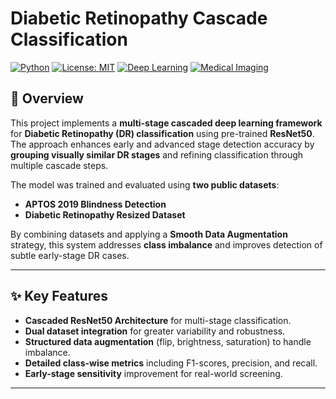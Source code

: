 # Diabetic Retinopathy Cascade Classification

[![Python](https://img.shields.io/badge/Python-3.8%2B-blue)](https://www.python.org/)
[![License: MIT](https://img.shields.io/badge/License-MIT-green.svg)](LICENSE)
[![Deep Learning](https://img.shields.io/badge/Deep%20Learning-TensorFlow%2FKeras-orange)]()
[![Medical Imaging](https://img.shields.io/badge/Domain-Medical%20Imaging-red)]()

## 📌 Overview
This project implements a **multi-stage cascaded deep learning framework** for **Diabetic Retinopathy (DR) classification** using pre-trained **ResNet50**.  
The approach enhances early and advanced stage detection accuracy by **grouping visually similar DR stages** and refining classification through multiple cascade steps.

The model was trained and evaluated using **two public datasets**:
- **APTOS 2019 Blindness Detection**
- **Diabetic Retinopathy Resized Dataset**

By combining datasets and applying a **Smooth Data Augmentation** strategy, this system addresses **class imbalance** and improves detection of subtle early-stage DR cases.

---

## ✨ Key Features
- **Cascaded ResNet50 Architecture** for multi-stage classification.
- **Dual dataset integration** for greater variability and robustness.
- **Structured data augmentation** (flip, brightness, saturation) to handle imbalance.
- **Detailed class-wise metrics** including F1-scores, precision, and recall.
- **Early-stage sensitivity** improvement for real-world screening.

---

